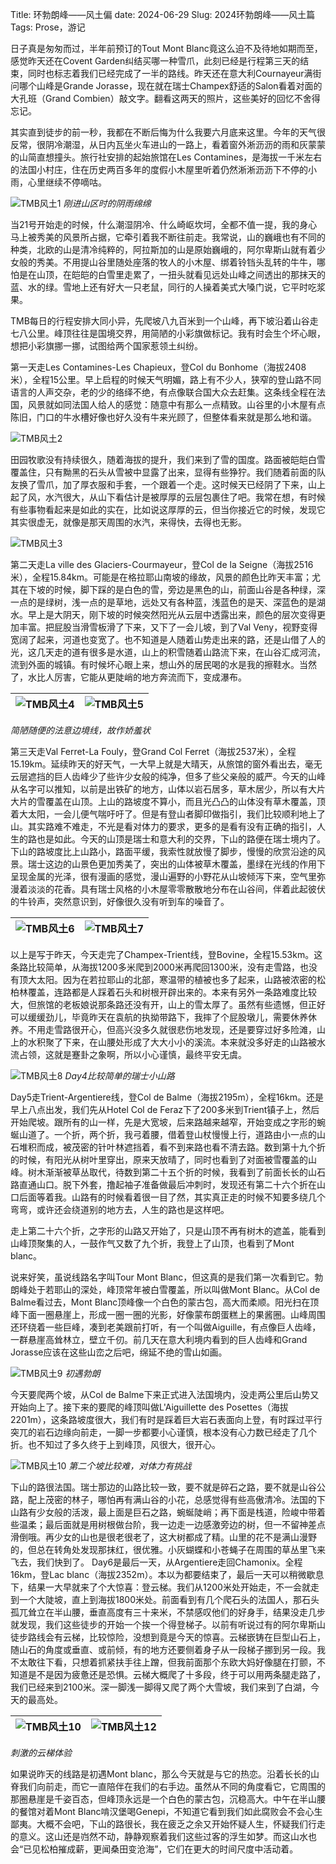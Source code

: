Title: 环勃朗峰——风土偏
date: 2024-06-29
Slug: 2024环勃朗峰——风土篇
Tags: Prose，游记


日子真是匆匆而过，半年前预订的Tout Mont Blanc竟这么迫不及待地如期而至，感觉昨天还在Covent Garden纠结买哪一种雪爪，此刻已经是行程第三天的结束，同时也标志着我们已经完成了一半的路线。昨天还在意大利Cournayeur满街问哪个山峰是Grande Jorasse，现在就在瑞士Champex舒适的Salon看着对面的大孔班（Grand Combien）敲文字。翻看这两天的照片，这些美好的回忆不舍得忘记。



其实直到徒步的前一秒，我都在不断后悔为什么我要六月底来这里。今年的天气很反常，很阴冷潮湿，从日内瓦坐火车进山的一路上，看着窗外淅沥沥的雨和灰蒙蒙的山简直想撞头。旅行社安排的起始旅馆在Les Contamines，是海拔一千米左右的法国小村庄，住在历史两百多年的度假小木屋里听着仍然淅淅沥沥下不停的小雨，心里继续不停嘀咕。


![TMB风土1](/images/TMB风土1.jpg)
*刚进山区时的阴雨绵绵*


当21号开始走的时候，什么潮湿阴冷、什么崎岖坎坷，全都不值一提，我的身心马上被秀美的风景所占据，它牵引着我不断往前走。我常说，山的巍峨也有不同的种类，北欧的山是清冷纯粹的，阿拉斯加的山是原始巍峨的，阿尔卑斯山就有着少女般的秀美。不用提山谷里随处座落的牧人的小木屋、绑着铃铛头乱转的牛牛，哪怕是在山顶，在皑皑的白雪里走累了，一扭头就看见远处山峰之间透出的那抹天的蓝、水的绿。雪地上还有好大一只老鼠，同行的人操着美式大嗓门说，它平时吃浆果。

TMB每日的行程安排大同小异，先爬坡八九百米到一个山峰，再下坡沿着山谷走七八公里。峰顶往往是国境交界，用简陋的小彩旗做标记。我有时会生个坏心眼，想把小彩旗挪一挪，试图给两个国家惹领土纠纷。

第一天走Les Contamines-Les Chapieux，登Col du Bonhome（海拔2408米），全程15公里。早上启程的时候天气明媚，路上有不少人，狭窄的登山路不同语言的人声交杂，老的少的络绎不绝，有点像联合国大众去赶集。这条线全程在法国，风景就如同法国人给人的感觉：随意中有那么一点精致。山谷里的小木屋有点陈旧，门口的牛水槽好像也好久没有牛来光顾了，但整体看来就是那么地和谐。

![TMB风土2](/images/TMB风土2.jpg)

田园牧歌没有持续很久，随着海拔的提升，我们来到了雪的国度。路面被皑皑白雪覆盖住，只有黝黑的石头从雪被中显露了出来，显得有些狰狞。我们随着前面的队友换了雪爪，加了厚衣服和手套，一个跟着一个走。这时候天已经阴了下来，山上起了风，水汽很大，从山下看估计是被厚厚的云层包裹住了吧。我常在想，有时候有些事物看起来是如此的实在，比如说这厚厚的云，但当你接近它的时候，发现它其实很虚无，就像是那天周围的水汽，来得快，去得也无影。

![TMB风土3](/images/TMB风土3.jpg)

第二天走La ville des Glaciers-Courmayeur，登Col de la Seigne（海拔2516米），全程15.84km。可能是在格拉耶山南坡的缘故，风景的颜色比昨天丰富；尤其在下坡的时候，脚下踩的是白色的雪，旁边是黑色的山，前面山谷是各种绿，深一点的是绿树，浅一点的是草地，远处又有各种蓝，浅蓝色的是天、深蓝色的是湖水。早上是大阴天，刚下坡的时候突然阳光从云层中透露出来，颜色的层次变得更加丰富。把屁股当滑雪板滑了下来，又下了一会儿坡，到了Val Veny，视野变得宽阔了起来，河道也变宽了。也不知道是人随着山势走出来的路，还是山借了人的光，这几天走的道有很多是水道，山上的积雪随着山路流下来，在山谷汇成河流，流到外面的城镇。有时候坏心眼上来，想山外的居民喝的水是我的擦鞋水。当然了，水比人厉害，它能从更陡峭的地方奔流而下，变成瀑布。



![TMB风土4](/images/TMB风土4.jpg)|![TMB风土5](/images/TMB风土5.jpg)
---|---
 
*简陋随便的法意边境线，故作娇羞状*


第三天走Val Ferret-La Fouly，登Grand Col Ferret（海拔2537米），全程15.19km。延续昨天的好天气，一大早上就是大晴天，从旅馆的窗外看出去，毫无云层遮挡的巨人齿峰少了些许少女般的纯净，但多了些父亲般的威严。今天的山峰从名字可以推知，以前是出铁矿的地方，山体以岩石居多，草木居少，所以有大片大片的雪覆盖在山顶。上山的路坡度不算小，而且光凸凸的山体没有草木覆盖，顶着大太阳，一会儿便气喘吁吁了。但是有登山者脚印做指引，我们比较顺利地上了山。其实路难不难走，不光是看对体力的要求，更多的是看有没有正确的指引，人生的路也是如此。今天的山顶是瑞士和意大利的交界，下山的路便在瑞士境内了。下山的路坡度比上山路小，路面平缓，我索性就放慢了脚步，慢慢的欣赏沿途的风景。瑞士这边的山景色更加秀美了，突出的山体被草木覆盖，墨绿在光线的作用下呈现金属的光泽，很有漫画的感觉，漫山遍野的小野花从山坡倾泻下来，空气里弥漫着淡淡的花香。具有瑞士风格的小木屋零零散散地分布在山谷间，伴着此起彼伏的牛铃声，突然意识到，好像很久没有听到车的噪音了。

![TMB风土6](/images/TMB风土6.jpg)|![TMB风土7](/images/TMB风土7.jpg)
---|---


以上是写于昨天，今天走完了Champex-Trient线，登Bovine，全程15.53km。这条路比较简单，从海拔1200多米爬到2000米再爬回1300米，没有走雪路，也没有顶大太阳。因为在若拉耶山的北部，寒温带的植被也多了起来，山路被浓密的松柏林覆盖，连路都是人踩着石头和树根开辟出来的。本来有另外一条路难度比较大，但旅馆的老板娘说那条路还没有开，山上的雪太厚了。虽然有些遗憾，但正好可以缓缓劲儿，毕竟昨天在袁航的执拗带路下，我摔了个屁股墩儿，需要休养休养。不用走雪路很开心，但高兴没多久就很悲伤地发现，还是要穿过好多险滩，山上的水积聚了下来，在山腰处形成了大大小小的溪流。本来就没多好走的山路被水流占领，这就是蹇卦之象啊，所以小心谨慎，最终平安无虞。


![TMB风土8](/images/TMB风土8.jpg)
*Day4比较简单的瑞士小山路*



Day5走Trient-Argentiere线，登Col de Balme（海拔2195m），全程16km。还是早上八点出发，我们先从Hotel Col de Feraz下了200多米到Trient镇子上，然后开始爬坡。跟所有的山一样，先是大宽坡，后来路越来越窄，开始变成之字形的蜿蜒山道了。一个折，两个折，我弓着腰，借着登山杖慢慢上行，道路由小一点的山石堆积而成，被茂密的针叶林遮挡着，看不到来路也看不清去路。数到第十九个折的时候，有阳光从树叶里穿出，原来天放晴了，同时也看到了对面被雪覆盖的山峰。树木渐渐被草丛取代，待数到第二十五个折的时候，我看到了前面长长的山石路直通山口。脱下外套，撸起袖子准备做最后冲刺时，发现还有第二十六个折在山口后面等着我。山路有的时候看着很一目了然，其实真正走的时候不知要多绕几个弯弯，或许还会绕道别的地方去，人生的路也是这样吧。

走上第二十六个折，之字形的山路又开始了，只是山顶不再有树木的遮盖，能看到山峰顶聚集的人，一鼓作气又数了九个折，我登上了山顶，也看到了Mont blanc。


说来好笑，虽说线路名字叫Tour Mont Blanc，但这真的是我们第一次看到它。勃朗峰处于若耶山的深处，峰顶常年被白雪覆盖，所以叫做Mont Blanc。从Col de Balme看过去，Mont Blanc顶峰像一个白色的蒙古包，高大而柔顺。阳光扫在顶峰下面一圈悬崖上，形成一圈一圈的光影，好像蒙布朗蛋糕上的果酱圈。山峰周围还环绕着一些巨峰，凑到老美跟前打听，有一个叫做Aiguille，有点像巨人齿峰，一群悬崖高耸林立，壁立千仞。前几天在意大利境内看到的巨人齿峰和Grand Jorasse应该在这些山峦之后吧，绵延不绝的雪山如画。
     
![TMB风土9](/images/TMB风土9.jpg)
*初遇勃朗*


今天要爬两个坡，从Col de Balme下来正式进入法国境内，没走两公里后山势又开始向上了。接下来的要爬的峰顶叫做L'Aiguillette des Posettes（海拔2201m），这条路坡度很大，我们有时是踩着巨大岩石表面向上登，有时踩过平行突兀的岩石边缘向前走，一脚一步都要小心谨慎，根本没有心力数已经走了几个折。也不知过了多久终于上到峰顶，风很大，很开心。


![TMB风土10](/images/TMB风土10.jpg)
*第二个坡比较难，对体力有挑战*


下山的路很法国。瑞士那边的山路比较一致，要不就是碎石之路，要不就是山谷公路，配上茂密的林子，哪怕再有满山谷的小花，总感觉得有些高傲清冷。法国的下山路有少女般的活泼，最上面是巨石之路，蜿蜒陡峭；再下面是栈道，险峻中带着些温柔；最后面就是用树根做台阶，我一边走一边感激旁边的树，但一不留神差点滑倒哦。再少女的山也是很老很老了，这大树都成了精。山里的花不是满山漫野的，但总在转角处发现那抹红，很优雅。小灰蝴蝶和小苍蝇子在周围的草丛里飞来飞去，我们快到了。
Day6是最后一天，从Argentiere走回Chamonix。全程16km，登Lac blanc（海拔2352m）。本以为都要结束了，最后一天可以稍微歇息下，结果一大早就来了个大惊喜：登云梯。我们从1200米处开始走，不一会就走到一个大陡坡，直上到海拔1800米处。前面看到有几个爬石头的法国人，那石头孤兀耸立在半山腰，垂直高度有三十来米，不禁感叹他们的好身手，结果没走几步就发现，我们这些徒步的开始一个挨一个得登梯子。以前有听说过有的阿尔卑斯山徒步路线会有云梯，比较惊险，没想到竟是今天的惊喜。云梯嵌铸在巨型山石上，随山石的角度或垂直、或前倾，有的地方还要侧着身子从一段梯子挪到另一段。我不太敢往下看，只想着抓紧扶手往上蹭，但我前面那个东欧大妈好像腿在打颤，不知道是不是因为疲惫还是恐惧。云梯大概爬了十多段，终于可以用两条腿走路了，我们已经来到2100米。深一脚浅一脚得又爬了两个大雪坡，我们来到了白湖，今天的最高处。


![TMB风土10](/images/TMB风土11.jpg)|![TMB风土12](/images/TMB风土12.jpg)
---|---

*刺激的云梯体验*


如果说昨天的线路是初遇Mont blanc，那么今天就是与它的热恋。沿着长长的山脊我们向前走，而它一直陪伴在我们的右手边。虽然从不同的角度看它，它周围的那圈悬崖是千姿百态，但峰顶永远是一个白色的蒙古包，沉稳高大。中午在半山腰的餐馆对着Mont Blanc啃汉堡喝Genepi，不知道它看到我们如此腐败会不会心生鄙夷。大概不会吧，下山的路很长，我在疲乏之余又开始怀疑人生，怀疑我们行走的意义。这山还是岿然不动，静静观察着我们这些过客的浮生如梦。而这山水也会“已见松柏摧成薪，更闻桑田变沧海”，它们在更大的时间尺度中活动着。




